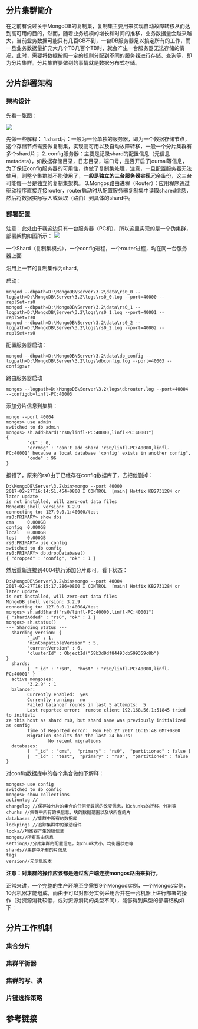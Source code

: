 ## 分片集群简介
在之前有说过关于MongoDB的复制集，复制集主要用来实现自动故障转移从而达到高可用的目的，然而，随着业务规模的增长和时间的推移，业务数据量会越来越大，当前业务数据可能只有几百GB不到，一台DB服务器足以搞定所有的工作，而一旦业务数据量扩充大几个TB几百个TB时，就会产生一台服务器无法存储的情况，此时，需要将数据按照一定的规则分配到不同的服务器进行存储、查询等，即为分片集群。分片集群要做到的事情就是数据分布式存储。

## 分片部署架构

### 架构设计
先看一张图：

![](https://docs.mongodb.com/manual/_images/sharded-cluster-production-architecture.bakedsvg.svg)

先做一些解释：
1.shard片：一般为一台单独的服务器，即为一个数据存储节点，这个存储节点需要做复制集，实现高可用以及自动故障转移，一般一个分片集群有多个shard片；
2. config服务器：主要是记录shard的配置信息（元信息metadata），如数据存储目录，日志目录，端口号，是否开启了journal等信息，为了保证config服务器的可用性，也做了复制集处理，注意，一旦配置服务器无法使用，则整个集群就不能使用了，**一般是独立的三台服务器实现**冗余备份，这三台可能每一台是独立的复制集架构。
3.Mongos路由进程（Router）：应用程序通过驱动程序直接连接router，router启动时从配置服务器复制集中读取shared信息，然后将数据实际写入或读取（路由）到具体的shard中。

### 部署配置

注意：此处由于我这边只有一台服务器（PC机），所以这里实现的是一个伪集群，部署架构如图所示：
![](https://docs.mongodb.com/manual/_images/sharded-cluster-test-architecture.bakedsvg.svg)

一个Shard（复制集模式），一个config进程，一个router进程，均在同一台服务器上面

沿用上一节的复制集作为shard，

启动：

```
mongod --dbpath=D:\MongoDB\Server\3.2\data\rs0_0 --logpath=D:\MongoDB\Server\3.2\logs\rs0_0.log --port=40000 --replSet=rs0
mongod --dbpath=D:\MongoDB\Server\3.2\data\rs0_1 --logpath=D:\MongoDB\Server\3.2\logs\rs0_1.log --port=40001 --replSet=rs0
mongod --dbpath=D:\MongoDB\Server\3.2\data\rs0_2 --logpath=D:\MongoDB\Server\3.2\logs\rs0_2.log --port=40002 --replSet=rs0
```
配置服务器启动：



```
mongod --dbpath=D:\MongoDB\Server\3.2\data\db_config --logpath=D:\MongoDB\Server\3.2\logs\dbconfig.log --port=40003 --configsvr
```
路由服务器启动



```
mongos --logpath=D:\MongoDB\Server\3.2\logs\dbrouter.log --port=40004 --configdb=linfl-PC:40003
```
添加分片信息到集群：



```
mongo --port 40004
mongos> use admin
switched to db admin
mongos> sh.addShard("rs0/linfl-PC:40000,linfl-PC:40001")
{
        "ok" : 0,
        "errmsg" : "can't add shard 'rs0/linfl-PC:40000,linfl-PC:40001' because a local database 'config' exists in another config",
        "code" : 96
}
```

报错了，原来的rs0由于已经存在config数据库了，去把他删掉：



```
D:\MongoDB\Server\3.2\bin>mongo --port 40000
2017-02-27T16:14:51.454+0800 I CONTROL  [main] Hotfix KB2731284 or later update
is not installed, will zero-out data files
MongoDB shell version: 3.2.9
connecting to: 127.0.0.1:40000/test
rs0:PRIMARY> show dbs
cms     0.000GB
config  0.000GB
local   0.000GB
test    0.000GB
rs0:PRIMARY> use config
switched to db config
rs0:PRIMARY> db.dropDatabase()
{ "dropped" : "config", "ok" : 1 }
```
然后重新连接到4004执行添加分片即可，看下状态：



```
D:\MongoDB\Server\3.2\bin>mongo --port 40004
2017-02-27T16:15:17.286+0800 I CONTROL  [main] Hotfix KB2731284 or later update
is not installed, will zero-out data files
MongoDB shell version: 3.2.9
connecting to: 127.0.0.1:40004/test
mongos> sh.addShard("rs0/linfl-PC:40000,linfl-PC:40001")
{ "shardAdded" : "rs0", "ok" : 1 }
mongos> sh.status()
--- Sharding Status ---
  sharding version: {
        "_id" : 1,
        "minCompatibleVersion" : 5,
        "currentVersion" : 6,
        "clusterId" : ObjectId("58b3d9df84493cb599359c8b")
}
  shards:
        {  "_id" : "rs0",  "host" : "rs0/linfl-PC:40000,linfl-PC:40001" }
  active mongoses:
        "3.2.9" : 1
  balancer:
        Currently enabled:  yes
        Currently running:  no
        Failed balancer rounds in last 5 attempts:  5
        Last reported error:  remote client 192.168.56.1:51845 tried to initiali
ze this host as shard rs0, but shard name was previously initialized as config
        Time of Reported error:  Mon Feb 27 2017 16:15:48 GMT+0800
        Migration Results for the last 24 hours:
                No recent migrations
  databases:
        {  "_id" : "cms",  "primary" : "rs0",  "partitioned" : false }
        {  "_id" : "test",  "primary" : "rs0",  "partitioned" : false }

```
对config数据库中的各个集合做如下解释：



```
mongos> use config
switched to db config
mongos> show collections
actionlog //
changelog //保存被分片的集合的任何元数据的改变信息，如chunks的迁移，分割等
chunks //集群中所有的块信息，块的数据范围以及块所在的片
databases //集群中所有的数据库
lockpings //追踪集群中的激活组件
locks//均衡器产生的锁信息
mongos//所有路由信息
settings//分片集群的配置信息，如chunk大小，均衡器状态等
shards//集群中所有的片信息
tags
version//元信息版本
```

**注意：对集群的操作应该都是通过客户端连接mongos路由来执行。**

正常来讲，一个完整的生产环境至少需要9个Mongod实例，一个Mongos实例，10台机器才能组成，而由于可以对部分实例采用合并在一台机器上进行部署的操作（对资源消耗较低，或对资源消耗的类型不同），能够得到典型的部署结构如下：







## 分片工作机制

### 集合分片

### 集群平衡器

### 集群的写、读

### 片键选择策略

## 参考链接

[](https://docs.mongodb.com/manual/core/sharded-cluster-components/)